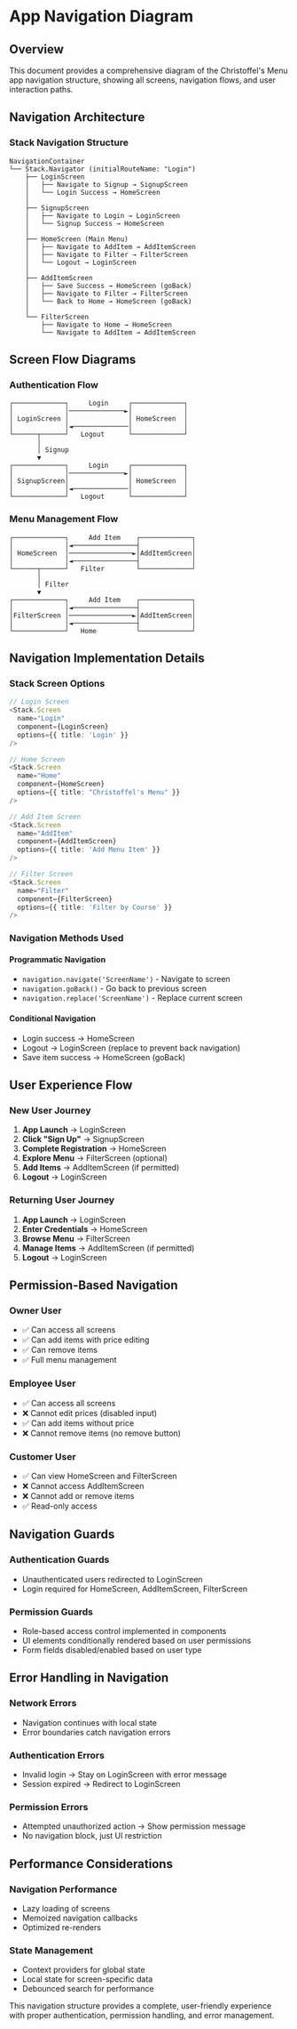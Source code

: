 # App Navigation Diagram

## Overview
This document provides a comprehensive diagram of the Christoffel's Menu app navigation structure, showing all screens, navigation flows, and user interaction paths.

## Navigation Architecture

### Stack Navigation Structure
```
NavigationContainer
└── Stack.Navigator (initialRouteName: "Login")
    ├── LoginScreen
    │   ├── Navigate to Signup → SignupScreen
    │   └── Login Success → HomeScreen
    │
    ├── SignupScreen
    │   ├── Navigate to Login → LoginScreen
    │   └── Signup Success → HomeScreen
    │
    ├── HomeScreen (Main Menu)
    │   ├── Navigate to AddItem → AddItemScreen
    │   ├── Navigate to Filter → FilterScreen
    │   └── Logout → LoginScreen
    │
    ├── AddItemScreen
    │   ├── Save Success → HomeScreen (goBack)
    │   ├── Navigate to Filter → FilterScreen
    │   └── Back to Home → HomeScreen (goBack)
    │
    └── FilterScreen
        ├── Navigate to Home → HomeScreen
        └── Navigate to AddItem → AddItemScreen
```

## Screen Flow Diagrams

### Authentication Flow
```
┌─────────────┐     Login     ┌─────────────┐
│             │──────────────►│             │
│ LoginScreen │               │ HomeScreen  │
│             │◄──────────────│             │
└──────┬──────┘   Logout      └─────────────┘
       │
       │ Signup
       ▼
┌─────────────┐     Login     ┌─────────────┐
│             │──────────────►│             │
│ SignupScreen│               │ HomeScreen  │
│             │◄──────────────│             │
└─────────────┘   Logout      └─────────────┘
```

### Menu Management Flow
```
┌─────────────┐     Add Item    ┌─────────────┐
│             │◄────────────────┤             │
│ HomeScreen  │────────────────►│AddItemScreen│
│             │◄────────────────┤             │
└──────┬──────┘   Filter        └─────────────┘
       │
       │ Filter
       ▼
┌─────────────┐     Add Item    ┌─────────────┐
│             │◄────────────────┤             │
│FilterScreen │────────────────►│AddItemScreen│
│             │◄────────────────┤             │
└─────────────┘   Home          └─────────────┘
```

## Navigation Implementation Details

### Stack Screen Options
```typescript
// Login Screen
<Stack.Screen
  name="Login"
  component={LoginScreen}
  options={{ title: 'Login' }}
/>

// Home Screen
<Stack.Screen
  name="Home"
  component={HomeScreen}
  options={{ title: "Christoffel's Menu" }}
/>

// Add Item Screen
<Stack.Screen
  name="AddItem"
  component={AddItemScreen}
  options={{ title: 'Add Menu Item' }}
/>

// Filter Screen
<Stack.Screen
  name="Filter"
  component={FilterScreen}
  options={{ title: 'Filter by Course' }}
/>
```

### Navigation Methods Used

#### Programmatic Navigation
- `navigation.navigate('ScreenName')` - Navigate to screen
- `navigation.goBack()` - Go back to previous screen
- `navigation.replace('ScreenName')` - Replace current screen

#### Conditional Navigation
- Login success → HomeScreen
- Logout → LoginScreen (replace to prevent back navigation)
- Save item success → HomeScreen (goBack)

## User Experience Flow

### New User Journey
1. **App Launch** → LoginScreen
2. **Click "Sign Up"** → SignupScreen
3. **Complete Registration** → HomeScreen
4. **Explore Menu** → FilterScreen (optional)
5. **Add Items** → AddItemScreen (if permitted)
6. **Logout** → LoginScreen

### Returning User Journey
1. **App Launch** → LoginScreen
2. **Enter Credentials** → HomeScreen
3. **Browse Menu** → FilterScreen
4. **Manage Items** → AddItemScreen (if permitted)
5. **Logout** → LoginScreen

## Permission-Based Navigation

### Owner User
- ✅ Can access all screens
- ✅ Can add items with price editing
- ✅ Can remove items
- ✅ Full menu management

### Employee User
- ✅ Can access all screens
- ❌ Cannot edit prices (disabled input)
- ✅ Can add items without price
- ❌ Cannot remove items (no remove button)

### Customer User
- ✅ Can view HomeScreen and FilterScreen
- ❌ Cannot access AddItemScreen
- ❌ Cannot add or remove items
- ✅ Read-only access

## Navigation Guards

### Authentication Guards
- Unauthenticated users redirected to LoginScreen
- Login required for HomeScreen, AddItemScreen, FilterScreen

### Permission Guards
- Role-based access control implemented in components
- UI elements conditionally rendered based on user permissions
- Form fields disabled/enabled based on user type

## Error Handling in Navigation

### Network Errors
- Navigation continues with local state
- Error boundaries catch navigation errors

### Authentication Errors
- Invalid login → Stay on LoginScreen with error message
- Session expired → Redirect to LoginScreen

### Permission Errors
- Attempted unauthorized action → Show permission message
- No navigation block, just UI restriction

## Performance Considerations

### Navigation Performance
- Lazy loading of screens
- Memoized navigation callbacks
- Optimized re-renders

### State Management
- Context providers for global state
- Local state for screen-specific data
- Debounced search for performance

This navigation structure provides a complete, user-friendly experience with proper authentication, permission handling, and error management.
